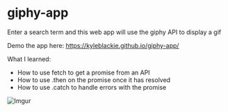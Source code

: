 # giphy-app
Enter a search term and this web app will use the giphy API to display a gif

Demo the app here: https://kyleblackie.github.io/giphy-app/

What I learned:
- How to use fetch to get a promise from an API
- How to use .then on the promise once it has resolved
- How to use .catch to handle errors with the promise

![Imgur](https://i.imgur.com/49cb2Gd.jpg)
